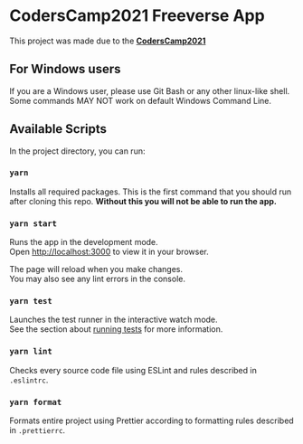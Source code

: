 # CodersCamp2021 Freeverse App

This project was made due to the **[CodersCamp2021](https://www.coderscamp.edu.pl/)**

## For Windows users

If you are a Windows user, please use Git Bash or any other linux-like shell.
Some commands MAY NOT work on default Windows Command Line.

## Available Scripts

In the project directory, you can run:

### `yarn`

Installs all required packages.
This is the first command that you should run after cloning this repo.
**Without this you will not be able to run the app.**

### `yarn start`

Runs the app in the development mode.\
Open [http://localhost:3000](http://localhost:3000) to view it in your browser.

The page will reload when you make changes.\
You may also see any lint errors in the console.

### `yarn test`

Launches the test runner in the interactive watch mode.\
See the section about [running tests](https://facebook.github.io/create-react-app/docs/running-tests) for more information.

### `yarn lint`

Checks every source code file using ESLint and rules described in `.eslintrc`.

### `yarn format`

Formats entire project using Prettier according to formatting rules described in `.prettierrc`.
